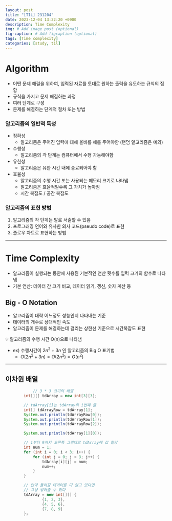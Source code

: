 ```yaml
---
layout: post
title: "[TIL] 231204"
date: 2023-12-04 13:32:20 +0900
description: Time Complexity
img: # Add image post (optional)
fig-caption: # Add figcaption (optional)
tags: [Time complexity]
categories: [study, til]
---
```

# Algorithm

- 어떤 문제 해결을 위하여, 입력된 자료를 토대로 원하는 출력을 유도하는 규칙의 집합
- 규칙을 가지고 문제 해결하는 과정
- 여러 단계로 구성
- 문제를 해결하는 단계적 절차 또는 방법

### 알고리즘의 일반적 특성

- 정확성
    - 알고리즘은 주어진 입력에 대해 올바를 해를 주어야함 (랜덤 알고리즘은 예외)
- 수행성
    - 알고리즘의 각 단계는 컴퓨터에서 수행 가능해야함
- 유한성
    - 알고리즘은 유한 시간 내에 종료되어야 함
- 효율성
    - 알고리즘의 수행 시간 또는 사용되는 메모리 크기로 나타냄
    - 알고리즘은 효율적일수록 그 가치가 높아짐
    - 시간 복잡도 / 공간 복잡도

### 알고리즘의 표현 방법

1. 알고리즘의 각 단계는 말로 서술할 수 있음
2. 프로그래밍 언어와 유사한 의사 코드(pseudo code)로 표현
3. 플로우 차트로 표현하는 방법

---

# Time Complexity

- 알고리즘이 실행되는 동안에 사용된 기본적인 연산 횟수를 입력 크기의 함수로 나타냄
- 기본 연산: 데이터 간 크기 비교, 데이터 읽기, 갱신, 숫자 계산 등

## Big - O Notation

- 알고리즘이 대략 어느정도 성능인지 나타내는 기준
- 데이터의 개수로 상대적인 속도
- 알고리즘이 문제를 해결하는데 걸리는 상한선 기준으로 시간복잡도 표현

<aside>
💡 알고리즘의 수행 시간 O(n)으로 나타냄

</aside>

- ex) 수행시간이 $2n^2 + 3n$ 인 알고리즘의 Big O 표기법
    - $O(2n^2+3n) = O(2n^2) = O(n^2)$

---

## 이차원 배열

```java
    		// 3 * 3 크기의 배열
        int[][] tdArray = new int[3][3];

        // tdArray[i]는 tdArray의 i번째 줄
        int[] tdArrayRow = tdArray[1];
        System.out.println(tdArrayRow[0]);
        System.out.println(tdArrayRow[1]);
        System.out.println(tdArrayRow[2]);

        System.out.println(tdArray[1][0]);

        // 1부터 9까지 오른쪽 그림대로 tdArray에 값 할당
        int num = 1;
        for (int i = 0; i < 3; i++) {
            for (int j = 0; j < 3; j++) {
                tdArray[i][j] = num;
                num++;
            }
        }

        // 만약 들어갈 데이터를 다 알고 있다면
        // 그냥 넣어줄 수 있다
        tdArray = new int[][] {
                {1, 2, 3},
                {4, 5, 6},
                {7, 8, 9}
        };
```
